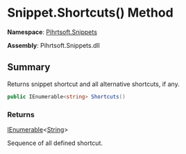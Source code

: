 # Snippet\.Shortcuts\(\) Method

**Namespace**: [Pihrtsoft.Snippets](../../README.md)

**Assembly**: Pihrtsoft\.Snippets\.dll

## Summary

Returns snippet shortcut and all alternative shortcuts, if any\.

```csharp
public IEnumerable<string> Shortcuts()
```

### Returns

[IEnumerable](https://docs.microsoft.com/en-us/dotnet/api/system.collections.generic.ienumerable-1)\<[String](https://docs.microsoft.com/en-us/dotnet/api/system.string)>

Sequence of all defined shortcut\.